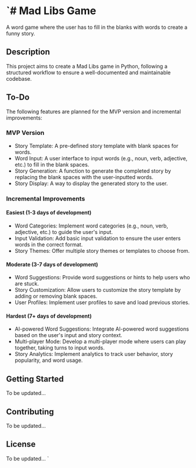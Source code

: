 `# Mad Libs Game
================

A word game where the user has to fill in the blanks with words to create a funny story.

## Description

This project aims to create a Mad Libs game in Python, following a structured workflow to ensure a well-documented and maintainable codebase.

## To-Do

The following features are planned for the MVP version and incremental improvements:

### MVP Version

* Story Template: A pre-defined story template with blank spaces for words.
* Word Input: A user interface to input words (e.g., noun, verb, adjective, etc.) to fill in the blank spaces.
* Story Generation: A function to generate the completed story by replacing the blank spaces with the user-inputted words.
* Story Display: A way to display the generated story to the user.

### Incremental Improvements

#### Easiest (1-3 days of development)

* Word Categories: Implement word categories (e.g., noun, verb, adjective, etc.) to guide the user's input.
* Input Validation: Add basic input validation to ensure the user enters words in the correct format.
* Story Themes: Offer multiple story themes or templates to choose from.

#### Moderate (3-7 days of development)

* Word Suggestions: Provide word suggestions or hints to help users who are stuck.
* Story Customization: Allow users to customize the story template by adding or removing blank spaces.
* User Profiles: Implement user profiles to save and load previous stories.

#### Hardest (7+ days of development)

* AI-powered Word Suggestions: Integrate AI-powered word suggestions based on the user's input and story context.
* Multi-player Mode: Develop a multi-player mode where users can play together, taking turns to input words.
* Story Analytics: Implement analytics to track user behavior, story popularity, and word usage.

## Getting Started

To be updated...

## Contributing

To be updated...

## License

To be updated...
`

